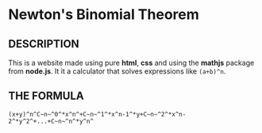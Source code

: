 # Newton's Binomial Theorem
## DESCRIPTION
This is a website made using pure **html**, **css** and using the **mathjs** package from **node.js**. It it a calculator that solves expressions like ``(a+b)^n``.

## THE FORMULA
```
(x+y)^n^C~n~^0^*x^n^+C~n~^1^*x^n-1^*y+C~n~^2^*x^n-2^*y^2^+...+C~n~^n^*y^n^
```